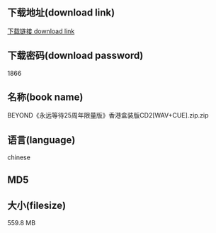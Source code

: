 ## 下载地址(download link)
[下载链接 download link](https://voluble-croquembouche-d321dc.netlify.app/?s=BEYOND%E3%80%8A%E6%B0%B8%E8%BF%9C%E7%AD%89%E5%BE%8525%E5%91%A8%E5%B9%B4%E9%99%90%E9%87%8F%E7%89%88%E3%80%8B%E9%A6%99%E6%B8%AF%E7%9B%92%E8%A3%85%E7%89%88CD2%5BWAV%2BCUE%5D.zip)

## 下载密码(download password)
1866

## 名称(book name)
BEYOND《永远等待25周年限量版》香港盒装版CD2[WAV+CUE].zip.zip

## 语言(language)
chinese

## MD5


## 大小(filesize)
559.8 MB
